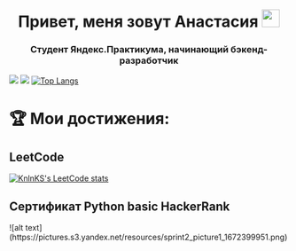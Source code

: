 <h1 align="center">Привет, меня зовут Анастасия</a> 
<img src="https://github.com/blackcater/blackcater/raw/main/images/Hi.gif" height="32"/></h1>
<h3 align="center">Студент Яндекс.Практикума, начинающий бэкенд-разработчик</h3>


![](https://github-profile-summary-cards.vercel.app/api/cards/profile-details?username=foxygen-d&theme=github)
![](https://github-profile-summary-cards.vercel.app/api/cards/stats?username=foxygen-d&theme=github) [![Top Langs](https://github-readme-stats.vercel.app/api/top-langs/?username=foxygen-d)](https://github.com/foxygen-d/github-readme-stats)


<h1>🏆 Мои достижения: </h1>

<a><h2>LeetCode </h2></a>
[![KnlnKS's LeetCode stats](https://leetcode-stats-six.vercel.app/api?username=foxygen_d)](https://github.com/foxygen_d/leetcode-stats)


<h2>Сертификат Python basic HackerRank </h2>
![alt text](https://pictures.s3.yandex.net/resources/sprint2_picture1_1672399951.png)
